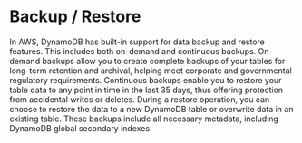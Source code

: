 # Backup / Restore

In AWS, DynamoDB has built-in support for data backup and restore features. This includes both on-demand and continuous backups. On-demand backups allow you to create complete backups of your tables for long-term retention and archival, helping meet corporate and governmental regulatory requirements. Continuous backups enable you to restore your table data to any point in time in the last 35 days, thus offering protection from accidental writes or deletes. During a restore operation, you can choose to restore the data to a new DynamoDB table or overwrite data in an existing table. These backups include all necessary metadata, including DynamoDB global secondary indexes.